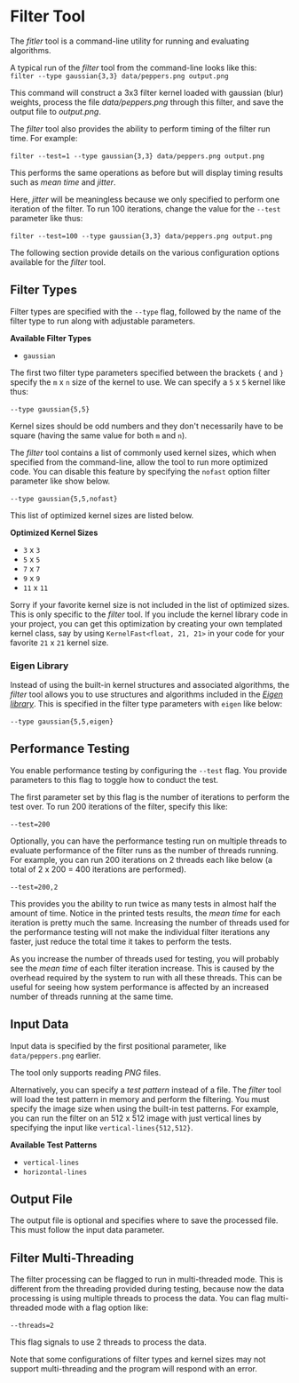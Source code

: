 # Filter Tool
The *fitler* tool is a command-line utility for running and evaluating algorithms.

A typical run of the *filter* tool from the command-line looks like this: \
```filter --type gaussian{3,3} data/peppers.png output.png```

This command will construct a 3x3 filter kernel loaded with gaussian (blur) weights,
process the file *data/peppers.png* through this filter, and save the output file
to *output.png*.

The *filter* tool also provides the ability to perform timing of the filter run time.
For example: \
\
```filter --test=1 --type gaussian{3,3} data/peppers.png output.png```

This performs the same operations as before but will display timing results such
as *mean time* and *jitter*.

Here, *jitter* will be meaningless because we only specified to perform one iteration
of the filter. To run 100 iterations, change the value for the `--test` parameter
like thus: \
\
```filter --test=100 --type gaussian{3,3} data/peppers.png output.png```

The following section provide details on the various configuration options available
for the *filter* tool.

## Filter Types
Filter types are specified with the `--type` flag, followed by the name of the
filter type to run along with adjustable parameters.

__Available Filter Types__
 - `gaussian`

The first two filter type parameters specified between the brackets `{` and `}`
specify the `m` x `n` size of the kernel to use. We can specify a `5` x `5` kernel
like thus: \
\
```--type gaussian{5,5}```

Kernel sizes should be odd numbers and they don't necessarily have to be square
(having the same value for both `m` and `n`).

The *filter* tool contains a list of commonly used kernel sizes, which when specified
from the command-line, allow the tool to run more optimized code. You can disable
this feature by specifying the `nofast` option filter parameter like show below. \
\
```--type gaussian{5,5,nofast}```

This list of optimized kernel sizes are listed below.

__Optimized Kernel Sizes__
 - `3` x `3`
 - `5` x `5`
 - `7` x `7`
 - `9` x `9`
 - `11` x `11`

Sorry if your favorite kernel size is not included in the list of optimized sizes.
This is only specific to the *filter* tool. If you include the kernel library code
in your project, you can get this optimization by creating your own templated
kernel class, say by using `KernelFast<float, 21, 21>` in your code for your favorite
`21` x `21` kernel size.

### Eigen Library
Instead of using the built-in kernel structures and associated algorithms, the *filter*
tool allows you to use structures and algorithms included in the [*Eigen library*](https://eigen.tuxfamily.org/index.php?title=Main_Page).
This is specified in the filter type parameters with `eigen` like below: \
\
`--type gaussian{5,5,eigen}`


## Performance Testing
You enable performance testing by configuring the `--test` flag. You provide
parameters to this flag to toggle how to conduct the test.

The first parameter set by this flag is the number of iterations to perform the
test over. To run 200 iterations of the filter, specify this like: \
\
`--test=200`

Optionally, you can have the performance testing run on multiple threads to
evaluate performance of the filter runs as the number of threads running. For
example, you can run 200 iterations on 2 threads each like below (a total of 2 x 200 = 400
iterations are performed). \
\
`--test=200,2`

This provides you the ability to run twice as many tests in almost half the amount
of time. Notice in the printed tests results, the *mean time* for each iteration
is pretty much the same. Increasing the number of threads used for the performance
testing will not make the individual filter iterations any faster, just reduce
the total time it takes to perform the tests.

As you increase the number of threads used for testing, you will probably see the
*mean time* of each filter iteration increase. This is caused by the overhead
required by the system to run with all these threads. This can be useful for
seeing how system performance is affected by an increased number of threads
running at the same time.


## Input Data
Input data is specified by the first positional parameter, like `data/peppers.png`
earlier.

The tool only supports reading *PNG* files.

Alternatively, you can specify a *test pattern* instead of a file. The *filter*
tool will load the test pattern in memory and perform the filtering. You must
specify the image size when using the built-in test patterns. For example, you
can run the filter on an 512 x 512 image with just vertical lines by specifying the input
like `vertical-lines{512,512}`.

__Available Test Patterns__
 - `vertical-lines`
 - `horizontal-lines`

## Output File
The output file is optional and specifies where to save the processed file. This
must follow the input data parameter.


## Filter Multi-Threading
The filter processing can be flagged to run in multi-threaded mode. This is different from
the threading provided during testing, because now the data processing is using multiple
threads to process the data. You can flag multi-threaded mode with a flag option like: \
\
`--threads=2`

This flag signals to use 2 threads to process the data.

Note that some configurations of filter types and kernel sizes may not support multi-threading
and the program will respond with an error.